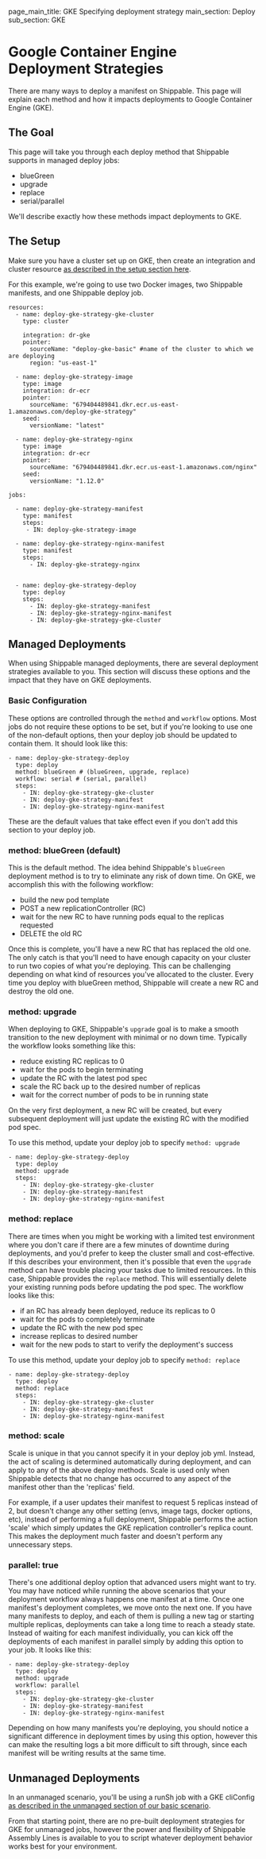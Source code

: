 page_main_title: GKE Specifying deployment strategy
main_section: Deploy
sub_section: GKE

# Google Container Engine Deployment Strategies
There are many ways to deploy a manifest on Shippable. This page will explain each method and how it impacts deployments to Google Container Engine (GKE).

## The Goal
This page will take you through each deploy method that Shippable supports in managed deploy jobs:

- blueGreen
- upgrade
- replace
- serial/parallel

We'll describe exactly how these methods impact deployments to GKE.

## The Setup
Make sure you have a cluster set up on GKE, then create an integration and cluster resource [as described in the setup section here](./gke).

For this example, we're going to use two Docker images, two Shippable manifests, and one Shippable deploy job.

```
resources:
  - name: deploy-gke-strategy-gke-cluster
    type: cluster

    integration: dr-gke
    pointer:
      sourceName: "deploy-gke-basic" #name of the cluster to which we are deploying
      region: "us-east-1"

  - name: deploy-gke-strategy-image
    type: image
    integration: dr-ecr
    pointer:
      sourceName: "679404489841.dkr.ecr.us-east-1.amazonaws.com/deploy-gke-strategy"
    seed:
      versionName: "latest"

  - name: deploy-gke-strategy-nginx
    type: image
    integration: dr-ecr
    pointer:
      sourceName: "679404489841.dkr.ecr.us-east-1.amazonaws.com/nginx"
    seed:
      versionName: "1.12.0"

```

```
jobs:

  - name: deploy-gke-strategy-manifest
    type: manifest
    steps:
     - IN: deploy-gke-strategy-image

  - name: deploy-gke-strategy-nginx-manifest
    type: manifest
    steps:
      - IN: deploy-gke-strategy-nginx


  - name: deploy-gke-strategy-deploy
    type: deploy
    steps:
      - IN: deploy-gke-strategy-manifest
      - IN: deploy-gke-strategy-nginx-manifest
      - IN: deploy-gke-strategy-gke-cluster

```

## Managed Deployments
When using Shippable managed deployments, there are several deployment strategies available to you. This section will discuss these options and the impact that they have on GKE deployments.

### Basic Configuration
These options are controlled through the `method` and `workflow` options.  Most jobs do not require these options to be set, but if you're looking to use one of the non-default options, then your deploy job should be updated to contain them.  It should look like this:

```
- name: deploy-gke-strategy-deploy
  type: deploy
  method: blueGreen # (blueGreen, upgrade, replace)
  workflow: serial # (serial, parallel)
  steps:
    - IN: deploy-gke-strategy-gke-cluster
    - IN: deploy-gke-strategy-manifest
    - IN: deploy-gke-strategy-nginx-manifest
```
These are the default values that take effect even if you don't add this section to your deploy job.

### method: blueGreen (default)
This is the default method.  The idea behind Shippable's `blueGreen` deployment method is to try to eliminate any risk of down time.  On GKE, we accomplish this with the following workflow:

- build the new pod template
- POST a new replicationController (RC)
- wait for the new RC to have running pods equal to the replicas requested
- DELETE the old RC

Once this is complete, you'll have a new RC that has replaced the old one.  The only catch is that you'll need to have enough capacity on your cluster to run two copies of what you're deploying.  This can be challenging depending on what kind of resources you've allocated to the cluster.  Every time you deploy with blueGreen method, Shippable will create a new RC and destroy the old one.

### method: upgrade
When deploying to GKE, Shippable's `upgrade` goal is to make a smooth transition to the new deployment with minimal or no down time.  Typically the workflow looks something like this:

- reduce existing RC replicas to 0
- wait for the pods to begin terminating
- update the RC with the latest pod spec
- scale the RC back up to the desired number of replicas
- wait for the correct number of pods to be in running state

On the very first deployment, a new RC will be created, but every subsequent deployment will just update the existing RC with the modified pod spec.

To use this method, update your deploy job to specify `method: upgrade`

```
- name: deploy-gke-strategy-deploy
  type: deploy
  method: upgrade
  steps:
    - IN: deploy-gke-strategy-gke-cluster
    - IN: deploy-gke-strategy-manifest
    - IN: deploy-gke-strategy-nginx-manifest
```

### method: replace
There are times when you might be working with a limited test environment where you don't care if there are a few minutes of downtime during deployments, and you'd prefer to keep the cluster small and cost-effective.  If this describes your environment, then it's possible that even the `upgrade` method can have trouble placing your tasks due to limited resources.  In this case, Shippable provides the `replace` method.  This will essentially delete your existing running pods before updating the pod spec.  The workflow looks like this:

- if an RC has already been deployed, reduce its replicas to 0
- wait for the pods to completely terminate
- update the RC with the new pod spec
- increase replicas to desired number
- wait for the new pods to start to verify the deployment's success


To use this method, update your deploy job to specify `method: replace`

```
- name: deploy-gke-strategy-deploy
  type: deploy
  method: replace
  steps:
    - IN: deploy-gke-strategy-gke-cluster
    - IN: deploy-gke-strategy-manifest
    - IN: deploy-gke-strategy-nginx-manifest
```

### method: scale
Scale is unique in that you cannot specify it in your deploy job yml.  Instead, the act of scaling is determined automatically during deployment, and can apply to any of the above deploy methods.  Scale is used only when Shippable detects that no change has occurred to any aspect of the manifest other than the 'replicas' field.  

For example, if a user updates their manifest to request 5 replicas instead of 2, but doesn't change any other setting (envs, image tags, docker options, etc), instead of performing a full deployment, Shippable performs the action 'scale' which simply updates the GKE replication controller's replica count.  This makes the deployment much faster and doesn't perform any unnecessary steps.

### parallel: true
There's one additional deploy option that advanced users might want to try.  You may have noticed while running the above scenarios that your deployment workflow always happens one manifest at a time.  Once one manifest's deployment completes, we move onto the next one.  If you have many manifests to deploy, and each of them is pulling a new tag or starting multiple replicas, deployments can take a long time to reach a steady state.  Instead of waiting for each manifest individually, you can kick off the deployments of each manifest in parallel simply by adding this option to your job.  It looks like this:

```
- name: deploy-gke-strategy-deploy
  type: deploy
  method: upgrade
  workflow: parallel
  steps:
    - IN: deploy-gke-strategy-gke-cluster
    - IN: deploy-gke-strategy-manifest
    - IN: deploy-gke-strategy-nginx-manifest
```

Depending on how many manifests you're deploying, you should notice a significant difference in deployment times by using this option, however this can make the resulting logs a bit more difficult to sift through, since each manifest will be writing results at the same time.


## Unmanaged Deployments

In an unmanaged scenario, you'll be using a runSh job with a GKE cliConfig [as described in the unmanaged section of our basic scenario](./gke#unmanaged-deployments).

From that starting point, there are no pre-built deployment strategies for GKE for unmanaged jobs, however the power and flexibility of Shippable Assembly Lines is available to you to script whatever deployment behavior works best for your environment.
